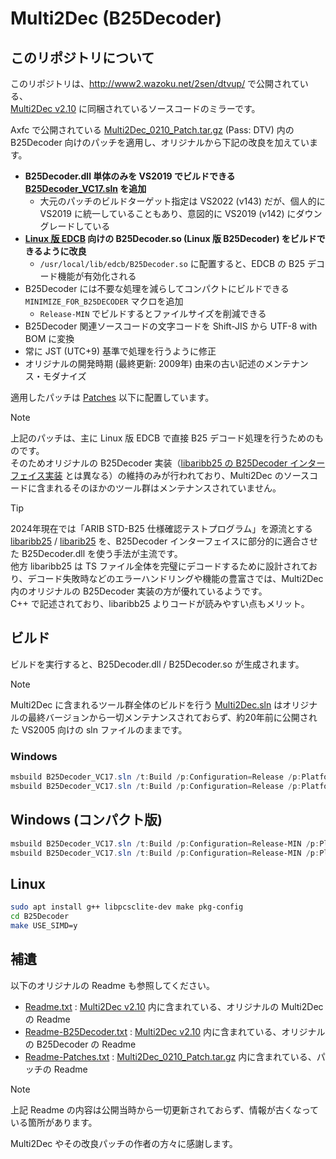 
# Multi2Dec (B25Decoder)

## このリポジトリについて

このリポジトリは、http://www2.wazoku.net/2sen/dtvup/ で公開されている、  
[Multi2Dec v2.10](http://www2.wazoku.net/2sen/dtvup/source/up0001.zip) に同梱されているソースコードのミラーです。

Axfc で公開されている [Multi2Dec_0210_Patch.tar.gz](https://www.axfc.net/u/4083028) (Pass: DTV) 内の B25Decoder 向けのパッチを適用し、オリジナルから下記の改良を加えています。  

- **B25Decoder.dll 単体のみを VS2019 でビルドできる [B25Decoder_VC17.sln](B25Decoder_VC17.sln) を追加**
  - 大元のパッチのビルドターゲット指定は VS2022 (v143) だが、個人的に VS2019 に統一していることもあり、意図的に VS2019 (v142) にダウングレードしている
- **[Linux 版 EDCB](https://github.com/xtne6f/EDCB/blob/1d0000e0670de51e1d27e672dcac9dee567eed06/Document/HowToBuild.txt#%E3%83%93%E3%83%AB%E3%83%89linux) 向けの B25Decoder.so (Linux 版 B25Decoder) をビルドできるように改良**
  - `/usr/local/lib/edcb/B25Decoder.so` に配置すると、EDCB の B25 デコード機能が有効化される 
- B25Decoder には不要な処理を減らしてコンパクトにビルドできる `MINIMIZE_FOR_B25DECODER` マクロを追加
  - `Release-MIN` でビルドするとファイルサイズを削減できる
- B25Decoder 関連ソースコードの文字コードを Shift-JIS から UTF-8 with BOM に変換
- 常に JST (UTC+9) 基準で処理を行うように修正
- オリジナルの開発時期 (最終更新: 2009年) 由来の古い記述のメンテナンス・モダナイズ

適用したパッチは [Patches](Patches/) 以下に配置しています。

> [!NOTE]
> 上記のパッチは、主に Linux 版 EDCB で直接 B25 デコード処理を行うためのものです。  
> そのためオリジナルの B25Decoder 実装（[libaribb25 の B25Decoder インターフェイス実装](https://github.com/tsukumijima/libaribb25/blob/master/aribb25/libaribb25.cpp) とは異なる）の維持のみが行われており、Multi2Dec のソースコードに含まれるそのほかのツール群はメンテナンスされていません。

> [!TIP]
> 2024年現在では「ARIB STD-B25 仕様確認テストプログラム」を源流とする [libaribb25](https://github.com/tsukumijima/libaribb25) / [libarib25](https://github.com/stz2012/libarib25) を、B25Decoder インターフェイスに部分的に適合させた B25Decoder.dll を使う手法が主流です。  
> 他方 libaribb25 は TS ファイル全体を完璧にデコードするために設計されており、デコード失敗時などのエラーハンドリングや機能の豊富さでは、Multi2Dec 内のオリジナルの B25Decoder 実装の方が優れているようです。  
> C++ で記述されており、libaribb25 よりコードが読みやすい点もメリット。

## ビルド

ビルドを実行すると、B25Decoder.dll / B25Decoder.so が生成されます。  

> [!NOTE]
> Multi2Dec に含まれるツール群全体のビルドを行う [Multi2Dec.sln](Multi2Dec.sln) はオリジナルの最終バージョンから一切メンテナンスされておらず、約20年前に公開された VS2005 向けの sln ファイルのままです。

### Windows

```powershell
msbuild B25Decoder_VC17.sln /t:Build /p:Configuration=Release /p:Platform=Win32 /p:PlatformToolset=v142
msbuild B25Decoder_VC17.sln /t:Build /p:Configuration=Release /p:Platform=x64 /p:PlatformToolset=v142
```

## Windows (コンパクト版)

```powershell
msbuild B25Decoder_VC17.sln /t:Build /p:Configuration=Release-MIN /p:Platform=Win32 /p:PlatformToolset=v142
msbuild B25Decoder_VC17.sln /t:Build /p:Configuration=Release-MIN /p:Platform=x64 /p:PlatformToolset=v142
```

## Linux

```bash
sudo apt install g++ libpcsclite-dev make pkg-config
cd B25Decoder
make USE_SIMD=y
```

## 補遺

以下のオリジナルの Readme も参照してください。

- [Readme.txt](Readme.txt) : [Multi2Dec v2.10](http://www2.wazoku.net/2sen/dtvup/source/up0001.zip) 内に含まれている、オリジナルの Multi2Dec の Readme
- [Readme-B25Decoder.txt](Readme-B25Decoder.txt) : [Multi2Dec v2.10](http://www2.wazoku.net/2sen/dtvup/source/up0001.zip) 内に含まれている、オリジナルの B25Decoder の Readme
- [Readme-Patches.txt](Readme-Patches.txt) : [Multi2Dec_0210_Patch.tar.gz](https://www.axfc.net/u/4083028) 内に含まれている、パッチの Readme

> [!NOTE]
> 上記 Readme の内容は公開当時から一切更新されておらず、情報が古くなっている箇所があります。


Multi2Dec やその改良パッチの作者の方々に感謝します。
